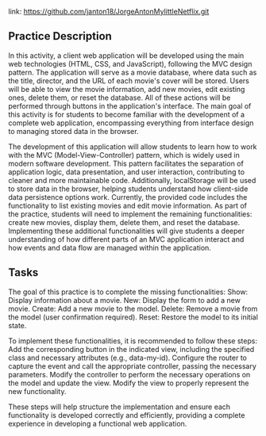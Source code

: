 link: https://github.com/janton18/JorgeAntonMylittleNetflix.git

## Practice Description
In this activity, a client web application will be developed using the main web technologies (HTML, CSS, and JavaScript), following the MVC design pattern. The application will serve as a movie database, where data such as the title, director, and the URL of each movie's cover will be stored. Users will be able to view the movie information, add new movies, edit existing ones, delete them, or reset the database. All of these actions will be performed through buttons in the application's interface. The main goal of this activity is for students to become familiar with the development of a complete web application, encompassing everything from interface design to managing stored data in the browser.

The development of this application will allow students to learn how to work with the MVC (Model-View-Controller) pattern, which is widely used in modern software development. This pattern facilitates the separation of application logic, data presentation, and user interaction, contributing to cleaner and more maintainable code. Additionally, localStorage will be used to store data in the browser, helping students understand how client-side data persistence options work.
Currently, the provided code includes the functionality to list existing movies and edit movie information. As part of the practice, students will need to implement the remaining functionalities: create new movies, display them, delete them, and reset the database. Implementing these additional functionalities will give students a deeper understanding of how different parts of an MVC application interact and how events and data flow are managed within the application.

## Tasks
The goal of this practice is to complete the missing functionalities:
Show: Display information about a movie.
New: Display the form to add a new movie.
Create: Add a new movie to the model.
Delete: Remove a movie from the model (user confirmation required).
Reset: Restore the model to its initial state.

To implement these functionalities, it is recommended to follow these steps:
Add the corresponding button in the indicated view, including the specified class and necessary attributes (e.g., data-my-id).
Configure the router to capture the event and call the appropriate controller, passing the necessary parameters.
Modify the controller to perform the necessary operations on the model and update the view.
Modify the view to properly represent the new functionality.

These steps will help structure the implementation and ensure each functionality is developed correctly and efficiently, providing a complete experience in developing a functional web application.